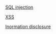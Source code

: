 [SQL injection](https://portswigger.net/web-security/sql-injection)


[XSS](https://portswigger.net/web-security/cross-site-scripting)


[Inormation disclosure](https://portswigger.net/web-security/information-disclosure)

